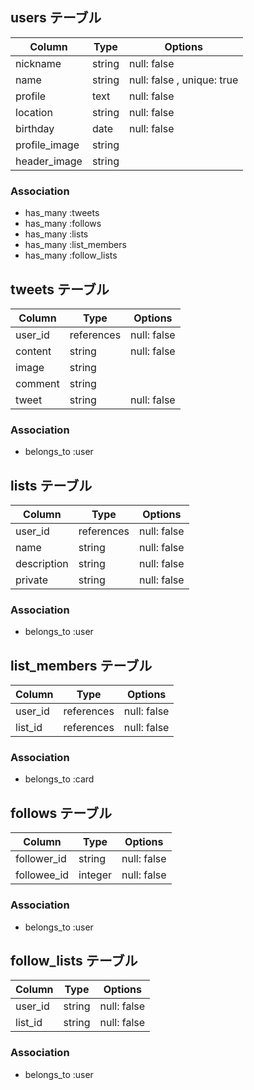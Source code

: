 ## users テーブル

| Column              | Type       | Options                              |
| ------------------  | ---------- | ------------------------------       |
| nickname            | string     | null: false                          |
| name                | string     | null: false , unique: true           |
| profile             | text       | null: false                          |
| location            | string     | null: false                          |
| birthday            | date       | null: false                          |
| profile_image       | string     |                                      |
| header_image        | string     |                                      |

### Association

- has_many :tweets
- has_many :follows
- has_many :lists
- has_many :list_members
- has_many :follow_lists


## tweets テーブル

| Column             | Type       | Options                              |
| ------------------ | ---------- | ------------------------------       |
| user_id            | references | null: false                          |
| content            | string     | null: false                          |
| image              | string     |                                      |
| comment            | string     |                                      |
| tweet              | string     | null: false                          |

### Association

- belongs_to :user


## lists テーブル

| Column           | Type       | Options                              |
| ---------------- | ---------- | ------------------------------       |
| user_id          | references | null: false                          |
| name             | string     | null: false                          |
| description      | string     | null: false                          |
| private          | string     | null: false                          |

### Association
- belongs_to :user


## list_members テーブル

| Column           | Type       | Options                              |
| ----------       | ---------- | ------------------------------       |
| user_id          | references | null: false                          |
| list_id          | references | null: false                          |

### Association
- belongs_to :card


## follows テーブル

| Column           | Type       | Options                              |
| ---------------- | ---------- | ------------------------------       |
| follower_id      | string     | null: false                          |
| followee_id      | integer    | null: false                          |

### Association
- belongs_to :user


## follow_lists テーブル

| Column           | Type       | Options                              |
| ---------------- | ---------- | ------------------------------       |
| user_id          | string     | null: false                          |
| list_id          | string     | null: false                          |

### Association
- belongs_to :user


